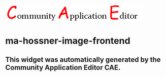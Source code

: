![CAE](https://github.com/CAE-Community-Application-Editor/CAE-Deployment-Temp/blob/gh-pages/frontendComponent-ma-hossner-image-frontend/img/logo.png)  

ma-hossner-image-frontend
===================


This widget was automatically generated by the Community Application Editor CAE.  
---------------
